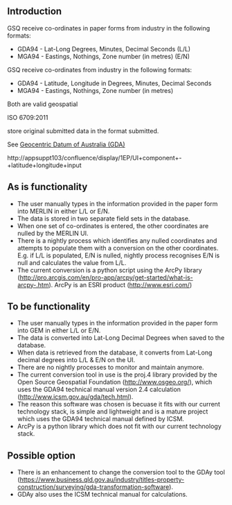 ## Introduction
GSQ receive co-ordinates in paper forms from industry in the following formats:
- GDA94 - Lat-Long Degrees, Minutes, Decimal Seconds (L/L)
- MGA94 - Eastings, Nothings, Zone number (in metres) (E/N)

GSQ receive co-ordinates from industry in the following formats:
* GDA94 - Latitude, Longitude in Degrees, Minutes, Decimal Seconds
* MGA94 - Eastings, Nothings, Zone number (in metres)

Both are valid geospatial 

ISO 6709:2011 


store original submitted data in the format submitted.

See [Geocentric Datum of Australia (GDA)](https://www.icsm.gov.au/australian-geospatial-reference-system)

http://appsuppt103/confluence/display/1EP/UI+component+-+latitude+longitude+input
 
## As is functionality
* The user manually types in the information provided in the paper form into MERLIN in either L/L or E/N.
* The data is stored in two separate field sets in the database.
* When one set of co-ordinates is entered, the other coordinates are nulled by the MERLIN UI.
* There is a nightly process which identifies any nulled coordinates and attempts to populate them with a conversion on the other coordinates.  E.g.  if L/L is populated, E/N is nulled, nightly process recognises E/N is null and calculates the value from L/L.
* The current conversion is a python script using the ArcPy library (http://pro.arcgis.com/en/pro-app/arcpy/get-started/what-is-arcpy-.htm). ArcPy is an ESRI product (http://www.esri.com/)

## To be functionality
- The user manually types in the information provided in the paper form into GEM in either L/L or E/N.
- The data is converted into Lat-Long Decimal Degrees when saved to the database.
- When data is retrieved from the database, it converts from Lat-Long decimal degrees into L/L & E/N on the UI.
- There are no nightly processes to monitor and maintain anymore.
- The current conversion tool in use is the proj.4 library provided by the Open Source Geospatial Foundation (http://www.osgeo.org/), which uses the GDA94 technical manual version 2.4 calculation (http://www.icsm.gov.au/gda/tech.html).
- The reason this software was chosen is becuase it fits with our current technology stack, is simple and lightweight and is a mature project which uses the GDA94 technical manual defined by ICSM.
- ArcPy is a python library which does not fit with our current technology stack.

## Possible option
- There is an enhancement to change the conversion tool to the GDAy tool (https://www.business.qld.gov.au/industry/titles-property-construction/surveying/gda-transformation-software).
- GDAy also uses the ICSM technical manual for calculations.
